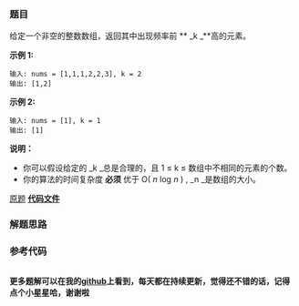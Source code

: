 ### 题目
给定一个非空的整数数组，返回其中出现频率前  ** _k  _**高的元素。

**示例 1:**

    
    
    输入: nums = [1,1,1,2,2,3], k = 2
    输出: [1,2]
    

**示例 2:**

    
    
    输入: nums = [1], k = 1
    输出: [1]

**说明：**

  * 你可以假设给定的  _k  _总是合理的，且 1 ≤ k ≤ 数组中不相同的元素的个数。
  * 你的算法的时间复杂度 **必须** 优于 O( _n_ log _n_ ) ,  _n  _是数组的大小。

[原题](https://leetcode-cn.com/problems/top-k-frequent-elements/)    **[代码文件]()**


### 解题思路




### 参考代码

```go


```




**更多题解可以在我的[github](https://github.com/LZH139/leetcode_Go)上看到，每天都在持续更新，觉得还不错的话，记得点个小星星哈，谢谢啦**
